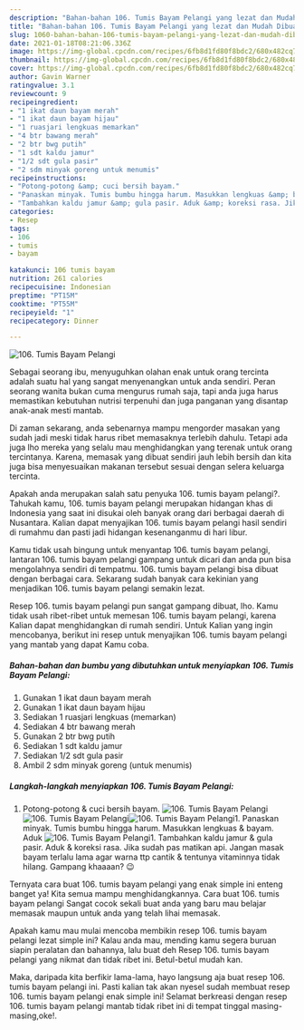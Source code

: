 ```yaml
---
description: "Bahan-bahan 106. Tumis Bayam Pelangi yang lezat dan Mudah Dibuat"
title: "Bahan-bahan 106. Tumis Bayam Pelangi yang lezat dan Mudah Dibuat"
slug: 1060-bahan-bahan-106-tumis-bayam-pelangi-yang-lezat-dan-mudah-dibuat
date: 2021-01-18T08:21:06.336Z
image: https://img-global.cpcdn.com/recipes/6fb8d1fd80f8bdc2/680x482cq70/106-tumis-bayam-pelangi-foto-resep-utama.jpg
thumbnail: https://img-global.cpcdn.com/recipes/6fb8d1fd80f8bdc2/680x482cq70/106-tumis-bayam-pelangi-foto-resep-utama.jpg
cover: https://img-global.cpcdn.com/recipes/6fb8d1fd80f8bdc2/680x482cq70/106-tumis-bayam-pelangi-foto-resep-utama.jpg
author: Gavin Warner
ratingvalue: 3.1
reviewcount: 9
recipeingredient:
- "1 ikat daun bayam merah"
- "1 ikat daun bayam hijau"
- "1 ruasjari lengkuas memarkan"
- "4 btr bawang merah"
- "2 btr bwg putih"
- "1 sdt kaldu jamur"
- "1/2 sdt gula pasir"
- "2 sdm minyak goreng untuk menumis"
recipeinstructions:
- "Potong-potong &amp; cuci bersih bayam."
- "Panaskan minyak. Tumis bumbu hingga harum. Masukkan lengkuas &amp; bayam. Aduk"
- "Tambahkan kaldu jamur &amp; gula pasir. Aduk &amp; koreksi rasa. Jika sudah pas matikan api. Jangan masak bayam terlalu lama agar warna ttp cantik &amp; tentunya vitaminnya tidak hilang. Gampang khaaaan? 😉"
categories:
- Resep
tags:
- 106
- tumis
- bayam

katakunci: 106 tumis bayam 
nutrition: 261 calories
recipecuisine: Indonesian
preptime: "PT15M"
cooktime: "PT55M"
recipeyield: "1"
recipecategory: Dinner

---
```



![106. Tumis Bayam Pelangi](https://img-global.cpcdn.com/recipes/6fb8d1fd80f8bdc2/680x482cq70/106-tumis-bayam-pelangi-foto-resep-utama.jpg)

Sebagai seorang ibu, menyuguhkan olahan enak untuk orang tercinta adalah suatu hal yang sangat menyenangkan untuk anda sendiri. Peran seorang  wanita bukan cuma mengurus rumah saja, tapi anda juga harus memastikan kebutuhan nutrisi terpenuhi dan juga panganan yang disantap anak-anak mesti mantab.

Di zaman  sekarang, anda sebenarnya mampu mengorder masakan yang sudah jadi meski tidak harus ribet memasaknya terlebih dahulu. Tetapi ada juga lho mereka yang selalu mau menghidangkan yang terenak untuk orang tercintanya. Karena, memasak yang dibuat sendiri jauh lebih bersih dan kita juga bisa menyesuaikan makanan tersebut sesuai dengan selera keluarga tercinta. 



Apakah anda merupakan salah satu penyuka 106. tumis bayam pelangi?. Tahukah kamu, 106. tumis bayam pelangi merupakan hidangan khas di Indonesia yang saat ini disukai oleh banyak orang dari berbagai daerah di Nusantara. Kalian dapat menyajikan 106. tumis bayam pelangi hasil sendiri di rumahmu dan pasti jadi hidangan kesenanganmu di hari libur.

Kamu tidak usah bingung untuk menyantap 106. tumis bayam pelangi, lantaran 106. tumis bayam pelangi gampang untuk dicari dan anda pun bisa mengolahnya sendiri di tempatmu. 106. tumis bayam pelangi bisa dibuat dengan berbagai cara. Sekarang sudah banyak cara kekinian yang menjadikan 106. tumis bayam pelangi semakin lezat.

Resep 106. tumis bayam pelangi pun sangat gampang dibuat, lho. Kamu tidak usah ribet-ribet untuk memesan 106. tumis bayam pelangi, karena Kalian dapat menghidangkan di rumah sendiri. Untuk Kalian yang ingin mencobanya, berikut ini resep untuk menyajikan 106. tumis bayam pelangi yang mantab yang dapat Kamu coba.

<!--inarticleads1-->

##### Bahan-bahan dan bumbu yang dibutuhkan untuk menyiapkan 106. Tumis Bayam Pelangi:

1. Gunakan 1 ikat daun bayam merah
1. Gunakan 1 ikat daun bayam hijau
1. Sediakan 1 ruasjari lengkuas (memarkan)
1. Sediakan 4 btr bawang merah
1. Gunakan 2 btr bwg putih
1. Sediakan 1 sdt kaldu jamur
1. Sediakan 1/2 sdt gula pasir
1. Ambil 2 sdm minyak goreng (untuk menumis)




<!--inarticleads2-->

##### Langkah-langkah menyiapkan 106. Tumis Bayam Pelangi:

1. Potong-potong &amp; cuci bersih bayam.
<img src="https://img-global.cpcdn.com/steps/b2603f3ff189efcd/160x128cq70/106-tumis-bayam-pelangi-langkah-memasak-1-foto.jpg" alt="106. Tumis Bayam Pelangi"><img src="https://img-global.cpcdn.com/steps/acd9b11a7ffbd95c/160x128cq70/106-tumis-bayam-pelangi-langkah-memasak-1-foto.jpg" alt="106. Tumis Bayam Pelangi"><img src="https://img-global.cpcdn.com/steps/539901974e8dbd73/160x128cq70/106-tumis-bayam-pelangi-langkah-memasak-1-foto.jpg" alt="106. Tumis Bayam Pelangi">1. Panaskan minyak. Tumis bumbu hingga harum. Masukkan lengkuas &amp; bayam. Aduk
<img src="https://img-global.cpcdn.com/steps/a827541221e0334f/160x128cq70/106-tumis-bayam-pelangi-langkah-memasak-2-foto.jpg" alt="106. Tumis Bayam Pelangi">1. Tambahkan kaldu jamur &amp; gula pasir. Aduk &amp; koreksi rasa. Jika sudah pas matikan api. Jangan masak bayam terlalu lama agar warna ttp cantik &amp; tentunya vitaminnya tidak hilang. Gampang khaaaan? 😉




Ternyata cara buat 106. tumis bayam pelangi yang enak simple ini enteng banget ya! Kita semua mampu menghidangkannya. Cara buat 106. tumis bayam pelangi Sangat cocok sekali buat anda yang baru mau belajar memasak maupun untuk anda yang telah lihai memasak.

Apakah kamu mau mulai mencoba membikin resep 106. tumis bayam pelangi lezat simple ini? Kalau anda mau, mending kamu segera buruan siapin peralatan dan bahannya, lalu buat deh Resep 106. tumis bayam pelangi yang nikmat dan tidak ribet ini. Betul-betul mudah kan. 

Maka, daripada kita berfikir lama-lama, hayo langsung aja buat resep 106. tumis bayam pelangi ini. Pasti kalian tak akan nyesel sudah membuat resep 106. tumis bayam pelangi enak simple ini! Selamat berkreasi dengan resep 106. tumis bayam pelangi mantab tidak ribet ini di tempat tinggal masing-masing,oke!.

